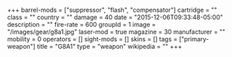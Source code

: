 +++
barrel-mods = ["suppressor", "flash", "compensator"]
cartridge = ""
class = ""
country = ""
damage = 40
date = "2015-12-06T09:33:48-05:00"
description = ""
fire-rate = 600
groupId = 1
image = "/images/gear/g8a1.jpg"
laser-mod = true
magazine = 30
manufacturer = ""
mobility = 0
operators = []
sight-mods = []
skins = []
tags = ["primary-weapon"]
title = "G8A1"
type = "weapon"
wikipedia = ""
+++
